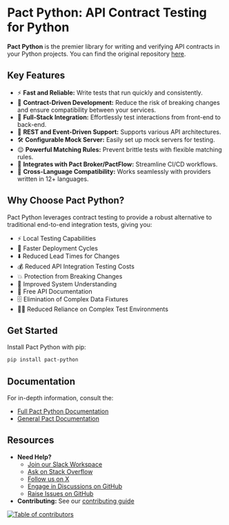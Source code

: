 # Pact Python: API Contract Testing for Python

**Pact Python** is the premier library for writing and verifying API contracts in your Python projects.  You can find the original repository [here](https://github.com/pact-foundation/pact-python).

## Key Features

*   ⚡ **Fast and Reliable:**  Write tests that run quickly and consistently.
*   🤝 **Contract-Driven Development:** Reduce the risk of breaking changes and ensure compatibility between your services.
*   🎈 **Full-Stack Integration:** Effortlessly test interactions from front-end to back-end.
*   🔌 **REST and Event-Driven Support:**  Supports various API architectures.
*   🛠️ **Configurable Mock Server:** Easily set up mock servers for testing.
*   😌 **Powerful Matching Rules:** Prevent brittle tests with flexible matching rules.
*   🚀 **Integrates with Pact Broker/PactFlow:**  Streamline CI/CD workflows.
*   🔡 **Cross-Language Compatibility:** Works seamlessly with providers written in 12+ languages.

## Why Choose Pact Python?

Pact Python leverages contract testing to provide a robust alternative to traditional end-to-end integration tests, giving you:

*   ⚡ Local Testing Capabilities
*   🚀 Faster Deployment Cycles
*   ⬇️ Reduced Lead Times for Changes
*   💰 Reduced API Integration Testing Costs
*   💥 Protection from Breaking Changes
*   🔎 Improved System Understanding
*   📃 Free API Documentation
*   🗄 Elimination of Complex Data Fixtures
*   🤷‍♂️ Reduced Reliance on Complex Test Environments

## Get Started

Install Pact Python with pip:

```bash
pip install pact-python
```

## Documentation

For in-depth information, consult the:

*   [Full Pact Python Documentation](https://pact-foundation.github.io/pact-python)
*   [General Pact Documentation](https://docs.pact.io)

## Resources

*   **Need Help?**
    *   [Join our Slack Workspace](https://slack.pact.io)
    *   [Ask on Stack Overflow](https://stackoverflow.com/questions/tagged/pact)
    *   [Follow us on X](https://twitter.com/pact_up)
    *   [Engage in Discussions on GitHub](https://github.com/pact-foundation/pact-python/discussions)
    *   [Raise Issues on GitHub](https://github.com/pact-foundation/pact-python/issues)
*   **Contributing:** See our [contributing guide](CONTRIBUTING.md)

[![Table of contributors](https://contrib.rocks/image?repo=pact-foundation/pact-python)](https://github.com/pact-foundation/pact-python/graphs/contributors)
